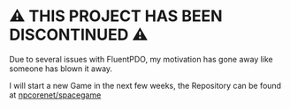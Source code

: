# ⚠️ THIS PROJECT HAS BEEN DISCONTINUED ⚠️
Due to several issues with FluentPDO, my motivation has gone away like someone has blown it away. 

I will start a new Game in the next few weeks, the Repository can be found at [npcorenet/spacegame](https://github.com/npcorenet/spacegame)
